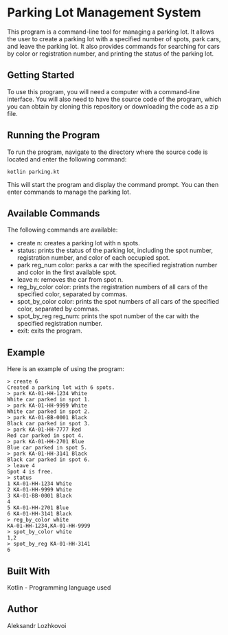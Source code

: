 # Parking Lot Management System

This program is a command-line tool for managing a parking lot. It allows the user to create a parking lot with a specified number of spots, park cars, and leave the parking lot. It also provides commands for searching for cars by color or registration number, and printing the status of the parking lot.

## Getting Started
To use this program, you will need a computer with a command-line interface. You will also need to have the source code of the program, which you can obtain by cloning this repository or downloading the code as a zip file.

## Running the Program
To run the program, navigate to the directory where the source code is located and enter the following command:

```
kotlin parking.kt
```
This will start the program and display the command prompt. You can then enter commands to manage the parking lot.

## Available Commands
The following commands are available:

* create n: creates a parking lot with n spots.
* status: prints the status of the parking lot, including the spot number, registration number, and color of each occupied spot.
* park reg_num color: parks a car with the specified registration number and color in the first available spot.
* leave n: removes the car from spot n.
* reg_by_color color: prints the registration numbers of all cars of the specified color, separated by commas.
* spot_by_color color: prints the spot numbers of all cars of the specified color, separated by commas.
* spot_by_reg reg_num: prints the spot number of the car with the specified registration number.
* exit: exits the program.

## Example
Here is an example of using the program:

```
> create 6
Created a parking lot with 6 spots.
> park KA-01-HH-1234 White
White car parked in spot 1.
> park KA-01-HH-9999 White
White car parked in spot 2.
> park KA-01-BB-0001 Black
Black car parked in spot 3.
> park KA-01-HH-7777 Red
Red car parked in spot 4.
> park KA-01-HH-2701 Blue
Blue car parked in spot 5.
> park KA-01-HH-3141 Black
Black car parked in spot 6.
> leave 4
Spot 4 is free.
> status
1 KA-01-HH-1234 White
2 KA-01-HH-9999 White
3 KA-01-BB-0001 Black
4
5 KA-01-HH-2701 Blue
6 KA-01-HH-3141 Black
> reg_by_color white
KA-01-HH-1234,KA-01-HH-9999
> spot_by_color white
1,2
> spot_by_reg KA-01-HH-3141
6
```
## Built With
Kotlin - Programming language used
## Author
Aleksandr Lozhkovoi
